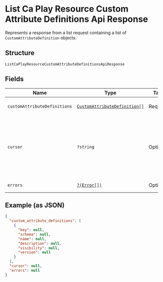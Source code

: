 
# List Ca Play Resource Custom Attribute Definitions Api Response

Represents a response from a list request containing a list of `CustomAttributeDefinition` objects.

## Structure

`ListCaPlayResourceCustomAttributeDefinitionsApiResponse`

## Fields

| Name | Type | Tags | Description | Getter | Setter |
|  --- | --- | --- | --- | --- | --- |
| `customAttributeDefinitions` | [`CustomAttributeDefinition[]`](../../doc/models/custom-attribute-definition.md) | Required | The list of `CustomAttributeDefinition` objects. | getCustomAttributeDefinitions(): array | setCustomAttributeDefinitions(array customAttributeDefinitions): void |
| `cursor` | `?string` | Optional | A pagination cursor to retrieve the next set of results for the<br>original query. A cursor is only present if the request succeeded and additional results<br>are available.<br>For more information, see [Pagination](https://developer.squareup.com/docs/working-with-apis/pagination). | getCursor(): ?string | setCursor(?string cursor): void |
| `errors` | [`?(Error[])`](../../doc/models/error.md) | Optional | The errors that occurred during the request. | getErrors(): ?array | setErrors(?array errors): void |

## Example (as JSON)

```json
{
  "custom_attribute_definitions": [
    {
      "key": null,
      "schema": null,
      "name": null,
      "description": null,
      "visibility": null,
      "version": null
    }
  ],
  "cursor": null,
  "errors": null
}
```

